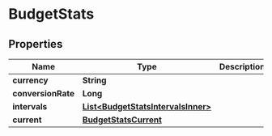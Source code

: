 

# BudgetStats


## Properties

| Name | Type | Description | Notes |
|------------ | ------------- | ------------- | -------------|
|**currency** | **String** |  |  [optional] |
|**conversionRate** | **Long** |  |  [optional] |
|**intervals** | [**List&lt;BudgetStatsIntervalsInner&gt;**](BudgetStatsIntervalsInner.md) |  |  [optional] |
|**current** | [**BudgetStatsCurrent**](BudgetStatsCurrent.md) |  |  [optional] |




